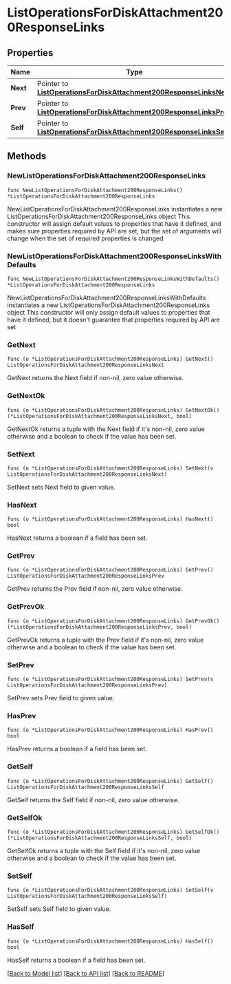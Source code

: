 # ListOperationsForDiskAttachment200ResponseLinks

## Properties

Name | Type | Description | Notes
------------ | ------------- | ------------- | -------------
**Next** | Pointer to [**ListOperationsForDiskAttachment200ResponseLinksNext**](ListOperationsForDiskAttachment200ResponseLinksNext.md) |  | [optional] 
**Prev** | Pointer to [**ListOperationsForDiskAttachment200ResponseLinksPrev**](ListOperationsForDiskAttachment200ResponseLinksPrev.md) |  | [optional] 
**Self** | Pointer to [**ListOperationsForDiskAttachment200ResponseLinksSelf**](ListOperationsForDiskAttachment200ResponseLinksSelf.md) |  | [optional] 

## Methods

### NewListOperationsForDiskAttachment200ResponseLinks

`func NewListOperationsForDiskAttachment200ResponseLinks() *ListOperationsForDiskAttachment200ResponseLinks`

NewListOperationsForDiskAttachment200ResponseLinks instantiates a new ListOperationsForDiskAttachment200ResponseLinks object
This constructor will assign default values to properties that have it defined,
and makes sure properties required by API are set, but the set of arguments
will change when the set of required properties is changed

### NewListOperationsForDiskAttachment200ResponseLinksWithDefaults

`func NewListOperationsForDiskAttachment200ResponseLinksWithDefaults() *ListOperationsForDiskAttachment200ResponseLinks`

NewListOperationsForDiskAttachment200ResponseLinksWithDefaults instantiates a new ListOperationsForDiskAttachment200ResponseLinks object
This constructor will only assign default values to properties that have it defined,
but it doesn't guarantee that properties required by API are set

### GetNext

`func (o *ListOperationsForDiskAttachment200ResponseLinks) GetNext() ListOperationsForDiskAttachment200ResponseLinksNext`

GetNext returns the Next field if non-nil, zero value otherwise.

### GetNextOk

`func (o *ListOperationsForDiskAttachment200ResponseLinks) GetNextOk() (*ListOperationsForDiskAttachment200ResponseLinksNext, bool)`

GetNextOk returns a tuple with the Next field if it's non-nil, zero value otherwise
and a boolean to check if the value has been set.

### SetNext

`func (o *ListOperationsForDiskAttachment200ResponseLinks) SetNext(v ListOperationsForDiskAttachment200ResponseLinksNext)`

SetNext sets Next field to given value.

### HasNext

`func (o *ListOperationsForDiskAttachment200ResponseLinks) HasNext() bool`

HasNext returns a boolean if a field has been set.

### GetPrev

`func (o *ListOperationsForDiskAttachment200ResponseLinks) GetPrev() ListOperationsForDiskAttachment200ResponseLinksPrev`

GetPrev returns the Prev field if non-nil, zero value otherwise.

### GetPrevOk

`func (o *ListOperationsForDiskAttachment200ResponseLinks) GetPrevOk() (*ListOperationsForDiskAttachment200ResponseLinksPrev, bool)`

GetPrevOk returns a tuple with the Prev field if it's non-nil, zero value otherwise
and a boolean to check if the value has been set.

### SetPrev

`func (o *ListOperationsForDiskAttachment200ResponseLinks) SetPrev(v ListOperationsForDiskAttachment200ResponseLinksPrev)`

SetPrev sets Prev field to given value.

### HasPrev

`func (o *ListOperationsForDiskAttachment200ResponseLinks) HasPrev() bool`

HasPrev returns a boolean if a field has been set.

### GetSelf

`func (o *ListOperationsForDiskAttachment200ResponseLinks) GetSelf() ListOperationsForDiskAttachment200ResponseLinksSelf`

GetSelf returns the Self field if non-nil, zero value otherwise.

### GetSelfOk

`func (o *ListOperationsForDiskAttachment200ResponseLinks) GetSelfOk() (*ListOperationsForDiskAttachment200ResponseLinksSelf, bool)`

GetSelfOk returns a tuple with the Self field if it's non-nil, zero value otherwise
and a boolean to check if the value has been set.

### SetSelf

`func (o *ListOperationsForDiskAttachment200ResponseLinks) SetSelf(v ListOperationsForDiskAttachment200ResponseLinksSelf)`

SetSelf sets Self field to given value.

### HasSelf

`func (o *ListOperationsForDiskAttachment200ResponseLinks) HasSelf() bool`

HasSelf returns a boolean if a field has been set.


[[Back to Model list]](../README.md#documentation-for-models) [[Back to API list]](../README.md#documentation-for-api-endpoints) [[Back to README]](../README.md)


